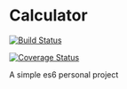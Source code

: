 # Calculator

[![Build Status](https://travis-ci.org/rafael-muller-dev/calculator.svg?branch=master)](https://travis-ci.org/rafael-muller-dev/calculator)

[![Coverage Status](https://coveralls.io/repos/github/rafael-muller-dev/calculator/badge.svg)](https://coveralls.io/github/rafael-muller-dev/calculator)

A simple es6 personal project
